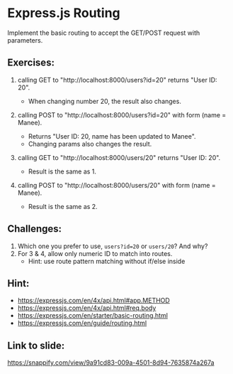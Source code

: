 # Express.js Routing

Implement the basic routing to accept the GET/POST request with parameters.

## Exercises:

1. calling GET to "http://localhost:8000/users?id=20" returns "User ID: 20".

   - When changing number 20, the result also changes.

2. calling POST to "http://localhost:8000/users?id=20" with form (name = Manee).

   - Returns "User ID: 20, name has been updated to Manee".
   - Changing params also changes the result.

3. calling GET to "http://localhost:8000/users/20" returns "User ID: 20".

   - Result is the same as 1.

4. calling POST to "http://localhost:8000/users/20" with form (name = Manee).
   - Result is the same as 2.

## Challenges:

1. Which one you prefer to use, `users?id=20` or `users/20`? And why?
2. For 3 & 4, allow only numeric ID to match into routes.
   - Hint: use route pattern matching without if/else inside

## Hint:

- https://expressjs.com/en/4x/api.html#app.METHOD
- https://expressjs.com/en/4x/api.html#req.body
- https://expressjs.com/en/starter/basic-routing.html
- https://expressjs.com/en/guide/routing.html

## Link to slide:

https://snappify.com/view/9a91cd83-009a-4501-8d94-7635874a267a

